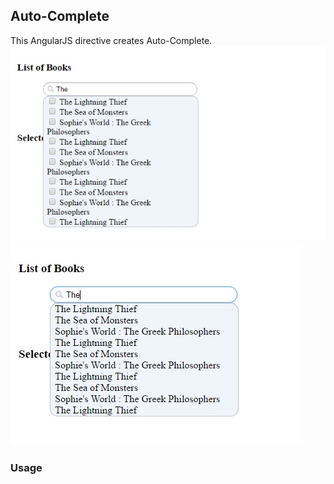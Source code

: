 ## Auto-Complete
This AngularJS directive creates Auto-Complete.
<br />
![AutoComplete](https://raw.githubusercontent.com/vinigem/AngularJS/master/AutoComplete/AutoComplete.jpg)
![AutoComplete](https://raw.githubusercontent.com/vinigem/AngularJS/master/AutoComplete/AutoComplete2.jpg)

### Usage


